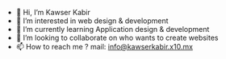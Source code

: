- 👋 Hi, I’m Kawser Kabir
- 👀 I’m interested in web design & development
- 🌱 I’m currently learning Application design & development
- 💞️ I’m looking to collaborate on who wants to create websites
- 📫 How to reach me ? mail: info@kawserkabir.x10.mx

<!---
KawserKabir305/KawserKabir305 is a ✨ special ✨ repository because its `README.md` (this file) appears on your GitHub profile.
You can click the Preview link to take a look at your changes.
--->
